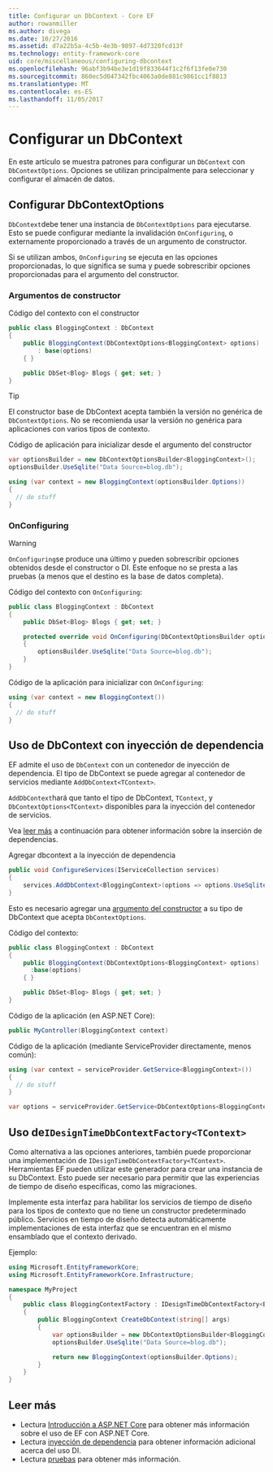 ```yaml
---
title: Configurar un DbContext - Core EF
author: rowanmiller
ms.author: divega
ms.date: 10/27/2016
ms.assetid: d7a22b5a-4c5b-4e3b-9897-4d7320fcd13f
ms.technology: entity-framework-core
uid: core/miscellaneous/configuring-dbcontext
ms.openlocfilehash: 96abf3b94be3e1d19f833644f1c2f6f13fe0e730
ms.sourcegitcommit: 860ec5d047342fbc4063a0de881c9861cc1f8813
ms.translationtype: MT
ms.contentlocale: es-ES
ms.lasthandoff: 11/05/2017
---
```

# <a name="configuring-a-dbcontext"></a>Configurar un DbContext

En este artículo se muestra patrones para configurar un `DbContext` con `DbContextOptions`. Opciones se utilizan principalmente para seleccionar y configurar el almacén de datos.

## <a name="configuring-dbcontextoptions"></a>Configurar DbContextOptions

`DbContext`debe tener una instancia de `DbContextOptions` para ejecutarse. Esto se puede configurar mediante la invalidación `OnConfiguring`, o externamente proporcionado a través de un argumento de constructor.

Si se utilizan ambos, `OnConfiguring` se ejecuta en las opciones proporcionadas, lo que significa se suma y puede sobrescribir opciones proporcionadas para el argumento del constructor.

### <a name="constructor-argument"></a>Argumentos de constructor

Código del contexto con el constructor

``` csharp
public class BloggingContext : DbContext
{
    public BloggingContext(DbContextOptions<BloggingContext> options)
        : base(options)
    { }

    public DbSet<Blog> Blogs { get; set; }
}
```

> [!TIP]  
> El constructor base de DbContext acepta también la versión no genérica de `DbContextOptions`. No se recomienda usar la versión no genérica para aplicaciones con varios tipos de contexto.

Código de aplicación para inicializar desde el argumento del constructor

``` csharp
var optionsBuilder = new DbContextOptionsBuilder<BloggingContext>();
optionsBuilder.UseSqlite("Data Source=blog.db");

using (var context = new BloggingContext(optionsBuilder.Options))
{
  // do stuff
}
```

### <a name="onconfiguring"></a>OnConfiguring

> [!WARNING]  
> `OnConfiguring`se produce una último y pueden sobrescribir opciones obtenidos desde el constructor o DI. Este enfoque no se presta a las pruebas (a menos que el destino es la base de datos completa).

Código del contexto con `OnConfiguring`:

``` csharp
public class BloggingContext : DbContext
{
    public DbSet<Blog> Blogs { get; set; }

    protected override void OnConfiguring(DbContextOptionsBuilder optionsBuilder)
    {
        optionsBuilder.UseSqlite("Data Source=blog.db");
    }
}
```

Código de la aplicación para inicializar con `OnConfiguring`:

``` csharp
using (var context = new BloggingContext())
{
  // do stuff
}
```

## <a name="using-dbcontext-with-dependency-injection"></a>Uso de DbContext con inyección de dependencia

EF admite el uso de `DbContext` con un contenedor de inyección de dependencia. El tipo de DbContext se puede agregar al contenedor de servicios mediante `AddDbContext<TContext>`.

`AddDbContext`hará que tanto el tipo de DbContext, `TContext`, y `DbContextOptions<TContext>` disponibles para la inyección del contenedor de servicios.

Vea [leer más](#more-reading) a continuación para obtener información sobre la inserción de dependencias.

Agregar dbcontext a la inyección de dependencia

``` csharp
public void ConfigureServices(IServiceCollection services)
{
    services.AddDbContext<BloggingContext>(options => options.UseSqlite("Data Source=blog.db"));
}
```

Esto es necesario agregar una [argumento del constructor](#constructor-argument) a su tipo de DbContext que acepta `DbContextOptions`.

Código del contexto:

``` csharp
public class BloggingContext : DbContext
{
    public BloggingContext(DbContextOptions<BloggingContext> options)
      :base(options)
    { }

    public DbSet<Blog> Blogs { get; set; }
}
```

Código de la aplicación (en ASP.NET Core):

``` csharp
public MyController(BloggingContext context)
```

Código de la aplicación (mediante ServiceProvider directamente, menos común):

``` csharp
using (var context = serviceProvider.GetService<BloggingContext>())
{
  // do stuff
}

var options = serviceProvider.GetService<DbContextOptions<BloggingContext>>();
```

## <a name="using-idesigntimedbcontextfactorytcontext"></a>Uso de`IDesignTimeDbContextFactory<TContext>`

Como alternativa a las opciones anteriores, también puede proporcionar una implementación de `IDesignTimeDbContextFactory<TContext>`. Herramientas EF pueden utilizar este generador para crear una instancia de su DbContext. Esto puede ser necesario para permitir que las experiencias de tiempo de diseño específicas, como las migraciones.

Implemente esta interfaz para habilitar los servicios de tiempo de diseño para los tipos de contexto que no tiene un constructor predeterminado público. Servicios en tiempo de diseño detecta automáticamente implementaciones de esta interfaz que se encuentran en el mismo ensamblado que el contexto derivado.

Ejemplo:

``` csharp
using Microsoft.EntityFrameworkCore;
using Microsoft.EntityFrameworkCore.Infrastructure;

namespace MyProject
{
    public class BloggingContextFactory : IDesignTimeDbContextFactory<BloggingContext>
    {
        public BloggingContext CreateDbContext(string[] args)
        {
            var optionsBuilder = new DbContextOptionsBuilder<BloggingContext>();
            optionsBuilder.UseSqlite("Data Source=blog.db");

            return new BloggingContext(optionsBuilder.Options);
        }
    }
}
```

## <a name="more-reading"></a>Leer más

* Lectura [Introducción a ASP.NET Core](../get-started/aspnetcore/index.md) para obtener más información sobre el uso de EF con ASP.NET Core.
* Lectura [inyección de dependencia](https://docs.asp.net/en/latest/fundamentals/dependency-injection.html) para obtener información adicional acerca del uso DI.
* Lectura [pruebas](testing/index.md) para obtener más información.
